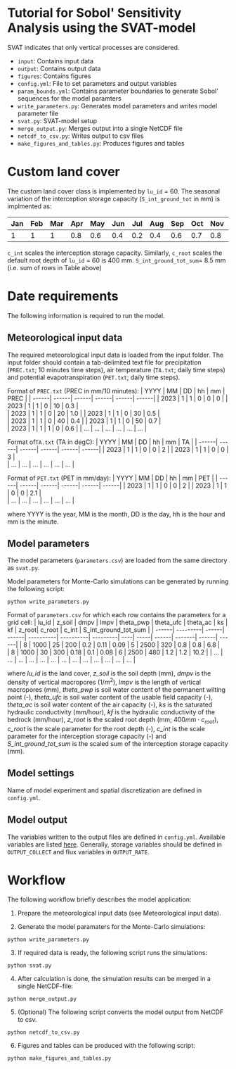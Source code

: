 # Tutorial for Sobol' Sensitivity Analysis using the SVAT-model
SVAT indicates that only vertical processes are considered.

- `input`: Contains input data
- `output`: Contains output data
- `figures`: Contains figures
- `config.yml`: File to set parameters and output variables
- `param_bounds.yml`: Contains parameter boundaries to generate Sobol' sequences for the model paramters
- `write_parameters.py`: Generates model parameters and writes model parameter file
- `svat.py`: SVAT-model setup
- `merge_output.py`: Merges output into a single NetCDF file
- `netcdf_to_csv.py`: Writes output to csv files
- `make_figures_and_tables.py`: Produces figures and tables

# Custom land cover
The custom land cover class is implemented by `lu_id` = 60. The seasonal variation of the interception storage capacity (`S_int_ground_tot` in mm) is implmented as:

| Jan   | Feb   | Mar   | Apr   | May   | Jun   | Jul   | Aug   | Sep   | Oct   | Nov   | Dec   | 
| ------| ------| ------| ------| ------| ------| ------| ------| ------| ------| ------| ------|
| 1     | 1     | 1     | 0.8   | 0.6   | 0.4   | 0.2   | 0.4   | 0.6   | 0.7   | 0.8   | 1     |

`c_int` scales the interception storage capacity. Similarly, `c_root` scales the default root depth of `lu_id` = 60 is 400 mm.
`S_int_ground_tot_sum`= 8.5 mm (i.e. sum of rows in Table above)

# Date requirements

The following information is required to run the model. 

## Meteorological input data
The required meteorological input data is loaded from the input folder. The input folder should contain a tab-delimited text file
for precipitation (`PREC.txt`; 10 minutes time steps), air temperature (`TA.txt`; daily time steps) and potential evapotranspiration (`PET.txt`; daily time steps).

Format of `PREC.txt` (PREC in mm/10 minutes):
| YYYY  | MM    | DD    | hh    | mm    | PREC  |
| ------| ------| ------| ------| ------| ------|
| 2023  | 1     | 1     | 0     | 0     | 0     |
| 2023  | 1     | 1     | 0     | 10    | 0.3   |        
| 2023  | 1     | 1     | 0     | 20    | 1.0   |
| 2023  | 1     | 1     | 0     | 30    | 0.5   |        
| 2023  | 1     | 1     | 0     | 40    | 0.4   |
| 2023  | 1     | 1     | 0     | 50    | 0.7   |        
| 2023  | 1     | 1     | 1     | 0     | 0.6   |
| ...   | ...   | ...   | ...   | ...   | ...   |

Format of`TA.txt` (TA in degC):
| YYYY  | MM    | DD    | hh    | mm    | TA    |
| ------| ------| ------| ------| ------| ------|
| 2023  | 1     | 1     | 0     | 0     | 2     |
| 2023  | 1     | 1     | 0     | 0     | 3     |        
| ...   | ...   | ...   | ...   | ...   | ...   |

Format of `PET.txt` (PET in mm/day):
| YYYY  | MM    | DD    | hh    | mm    | PET   |
| ------| ------| ------| ------| ------| ------|
| 2023  | 1     | 1     | 0     | 0     | 2     |
| 2023  | 1     | 1     | 0     | 0     | 2.1   |        
| ...   | ...   | ...   | ...   | ...   | ...   |


where YYYY is the year, MM is the month, DD is the day, hh is the hour and mm is the minute.

## Model parameters
The model parameters (`parameters.csv`) are loaded from the same directory as `svat.py`.

Model parameters for Monte-Carlo simulations can be generated by running the following script:
```
python write_parameters.py
```

Format of `parameters.csv` for which each row contains the parameters for a grid cell:
| lu_id | z_soil   | dmpv  | lmpv  | theta_pwp | theta_ufc | theta_ac | ks  | kf   | z_root| c_root | c_int | S_int_ground_tot_sum |
| ------| ---------| ------| ------| ----------| ----------| ---------| ----| -----| ------| -------| ------| ------|
| 8     | 1000     | 25    | 200   | 0.2       | 0.11      | 0.09     | 5   | 2500 | 320   | 0.8    | 0.8   | 6.8   |  
| 8     | 1000     | 30    | 300   | 0.18      | 0.1       | 0.08     | 6   | 2500 | 480   | 1.2    | 1.2   | 10.2  |
| ...   | ...      | ...   | ...   | ...       | ...       | ...      | ... | ...  | ...   | ...    | ...   | ...   |

where *lu_id* is the land cover, *z_soil* is the soil depth (mm), *dmpv* is the density of vertical macropores (1/$m^2$), *lmpv* is the length of vertical macropores (mm), *theta_pwp* is soil water content of the permanent wilting point (-), *theta_ufc* is soil water content of the usable field capacity (-), *theta_ac* is soil water content of the air capacity (-), *ks* is the saturated hydraulic conductivity (mm/hour), *kf* is the hydraulic conductivity of the bedrock (mm/hour), *z_root* is the scaled root depth (mm; $400 mm \cdot c_{root}$), *c_root* is the scale parameter for the root depth (-), *c_int* is the scale parameter for the interception storage capacity (-) and *S_int_ground_tot_sum* is the scaled sum of the interception storage capacity (mm).

## Model settings
Name of model experiment and spatial discretization are defined in `config.yml`.

## Model output
The variables written to the output files are defined in `config.yml`. Available variables
are listed [here](https://roger.readthedocs.io/en/latest/reference/variables.html#available-variables). Generally, storage variables
should be defined in `OUTPUT_COLLECT` and flux variables in `OUTPUT_RATE`.

# Workflow

The following workflow briefly describes the model application:

1. Prepare the meteorological input data (see Meteorological input data).

2. Generate the model paramaters for the Monte-Carlo simulations:
```
python write_parameters.py
```

3. If required data is ready, the following script runs the simulations:

```
python svat.py
```

4. After calculation is done, the simulation results can be merged in a single NetCDF-file:
```
python merge_output.py
```

5. (Optional) The following script converts the model output from NetCDF to csv.
```
python netcdf_to_csv.py
```

6. Figures and tables can be produced with the following script:
```
python make_figures_and_tables.py
```
